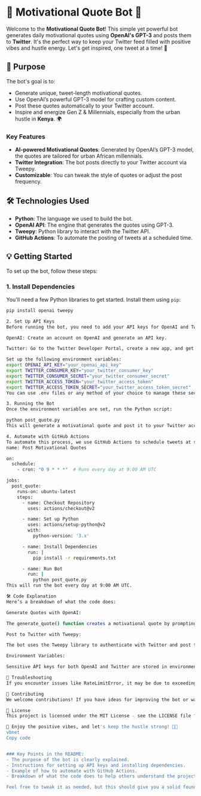 # 🌟 Motivational Quote Bot 🚀

Welcome to the **Motivational Quote Bot**! This simple yet powerful bot generates daily motivational quotes using **OpenAI's GPT-3** and posts them to **Twitter**. It's the perfect way to keep your Twitter feed filled with positive vibes and hustle energy. Let's get inspired, one tweet at a time! 💪

## 🎯 Purpose

The bot's goal is to:
- Generate unique, tweet-length motivational quotes.
- Use OpenAI’s powerful GPT-3 model for crafting custom content.
- Post these quotes automatically to your Twitter account.
- Inspire and energize Gen Z & Millennials, especially from the urban hustle in **Kenya**. 🌍

### Key Features
- **AI-powered Motivational Quotes**: Generated by OpenAI’s GPT-3 model, the quotes are tailored for urban African millennials.
- **Twitter Integration**: The bot posts directly to your Twitter account via Tweepy.
- **Customizable**: You can tweak the style of quotes or adjust the post frequency.

## 🛠️ Technologies Used

- **Python**: The language we used to build the bot.
- **OpenAI API**: The engine that generates the quotes using GPT-3.
- **Tweepy**: Python library to interact with the Twitter API.
- **GitHub Actions**: To automate the posting of tweets at a scheduled time.

## 💡 Getting Started

To set up the bot, follow these steps:

### 1. Install Dependencies

You'll need a few Python libraries to get started. Install them using `pip`:

```bash
pip install openai tweepy

2. Set Up API Keys
Before running the bot, you need to add your API keys for OpenAI and Twitter.

OpenAI: Create an account on OpenAI and generate an API key.

Twitter: Go to the Twitter Developer Portal, create a new app, and get your API keys and tokens.

Set up the following environment variables:
export OPENAI_API_KEY="your_openai_api_key"
export TWITTER_CONSUMER_KEY="your_twitter_consumer_key"
export TWITTER_CONSUMER_SECRET="your_twitter_consumer_secret"
export TWITTER_ACCESS_TOKEN="your_twitter_access_token"
export TWITTER_ACCESS_TOKEN_SECRET="your_twitter_access_token_secret"
You can use .env files or any method of your choice to manage these secrets.

3. Running the Bot
Once the environment variables are set, run the Python script:

python post_quote.py
This will generate a motivational quote and post it to your Twitter account.

4. Automate with GitHub Actions
To automate this process, we use GitHub Actions to schedule tweets at specific intervals. Below is an example .github/workflows/bot.yml configuration file:
name: Post Motivational Quotes

on:
  schedule:
    - cron: "0 9 * * *"  # Runs every day at 9:00 AM UTC

jobs:
  post_quote:
    runs-on: ubuntu-latest
    steps:
      - name: Checkout Repository
        uses: actions/checkout@v2

      - name: Set up Python
        uses: actions/setup-python@v2
        with:
          python-version: '3.x'

      - name: Install Dependencies
        run: |
          pip install -r requirements.txt

      - name: Run Bot
        run: |
          python post_quote.py
This will run the bot every day at 9:00 AM UTC.

🛠️ Code Explanation
Here’s a breakdown of what the code does:

Generate Quotes with OpenAI:

The generate_quote() function creates a motivational quote by prompting OpenAI’s GPT-3 model to craft a quote based on specific themes: Kenyan hustle, self-worth, purpose, and more.

Post to Twitter with Tweepy:

The bot uses the Tweepy library to authenticate with Twitter and post the generated quote as a tweet.

Environment Variables:

Sensitive API keys for both OpenAI and Twitter are stored in environment variables to keep them secure.

🚧 Troubleshooting
If you encounter issues like RateLimitError, it may be due to exceeding the API usage quota. You can handle this gracefully by implementing retry logic with exponential backoff or adjusting your API usage frequency.

🤝 Contributing
We welcome contributions! If you have ideas for improving the bot or want to add new features, feel free to open a pull request.

📄 License
This project is licensed under the MIT License - see the LICENSE file for details.

🎉 Enjoy the positive vibes, and let's keep the hustle strong! 💪✨
vbnet
Copy code


### Key Points in the README:
- The purpose of the bot is clearly explained.
- Instructions for setting up API keys and installing dependencies.
- Example of how to automate with GitHub Actions.
- Breakdown of what the code does to help others understand the project easily.

Feel free to tweak it as needed, but this should give you a solid foundation!
